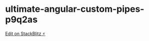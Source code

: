 # ultimate-angular-custom-pipes-p9q2as

[Edit on StackBlitz ⚡️](https://stackblitz.com/edit/ultimate-angular-custom-pipes-p9q2as)